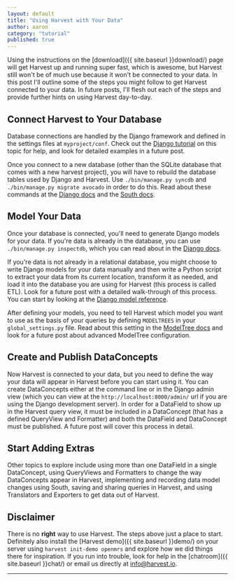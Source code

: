 ```yaml
---
layout: default
title: "Using Harvest with Your Data"
author: aaron
category: "tutorial"
published: true
---
```


Using the instructions on the [download]({{ site.baseurl }}download/) page will get Harvest up and running super fast, which is awesome, but Harvest still won't be of much use because it won't be connected to your data. In this post I'll outline some of the steps you might follow to get Harvest connected to your data. In future posts, I'll flesh out each of the steps and provide further hints on using Harvest day-to-day.

## Connect Harvest to Your Database

Database connections are handled by the Django framework and defined in the settings files at `myproject/conf`. Check out the [Django tutorial](https://docs.djangoproject.com/en/1.5/intro/tutorial01/#database-setup) on this topic for help, and look for detailed examples in a future post.

Once you connect to a new database (other than the SQLite database that comes with a new harvest project), you will have to rebuild the database tables used by Django and Harvest. Use `./bin/manage.py syncdb` and `./bin/manage.py migrate avocado` in order to do this. Read about these commands at the [Django docs](https://docs.djangoproject.com/en/1.5/ref/django-admin/#syncdb) and the [South docs](http://south.readthedocs.org/en/latest/commands.html#migrate).

## Model Your Data

Once your database is connected, you'll need to generate Django models for your data. If you're data is already in the database, you can use `./bin/manage.py inspectdb`, which you can read about in the [Django docs](https://docs.djangoproject.com/en/1.5/ref/django-admin/#inspectdb).

If you're data is not already in a relational database, you might choose to write Django models for your data manually and then write a Python script to extract your data from its current location, transform it as needed, and load it into the database you are using for Harvest (this process is called ETL). Look for a future post with a detailed walk-through of this process. You can start by looking at the [Django model reference](https://docs.djangoproject.com/en/1.5/topics/db/models/).

After defining your models, you need to tell Harvest which model you want to use as the basis of your queries by defining `MODELTREES` in your `global_settings.py` file. Read about this setting in the [ModelTree docs](http://modeltree.harvest.io/ref/settings.html) and look for a future post about advanced ModelTree configuration.

## Create and Publish DataConcepts

Now Harvest is connected to your data, but you need to define the way your data will appear in Harvest before you can start using it. You can create DataConcepts either at the command line or in the Django admin view (which you can view at the `http://localhost:8000/admin/` url if you are using the Django development server). In order for a DataField to show up in the Harvest query view, it must be included in a DataConcept (that has a defined QueryView and Formatter) and both the DataField and DataConcept must be published. A future post will cover this process in detail.

## Start Adding Extras

Other topics to explore include using more than one DataField in a single DataConcept, using QueryViews and Formatters to change the way DataConcepts appear in Harvest, implementing and recording data model changes using South, saving and sharing queries in Harvest, and using Translators and Exporters to get data out of Harvest. 

## Disclaimer

There is no **right** way to use Harvest. The steps above just a place to start. Definitely also install the [Harvest demo]({{ site.baseurl }}demo/) on your server using `harvest init-demo openmrs` and explore how we did things there for inspiration. If you run into trouble, look for help in the [chatroom]({{ site.baseurl }}chat/) or email us directly at info@harvest.io.

---

